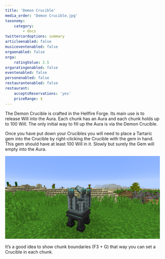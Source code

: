 ```yaml
---
title: 'Demon Crucible'
media_order: 'Demon Crucible.jpg'
taxonomy:
    category:
        - docs
twittercardoptions: summary
articleenabled: false
musiceventenabled: false
orgaenabled: false
orga:
    ratingValue: 2.5
orgaratingenabled: false
eventenabled: false
personenabled: false
restaurantenabled: false
restaurant:
    acceptsReservations: 'yes'
    priceRange: $
---
```


The Demon Crucible is crafted in the Hellfire Forge. Its main use is to release Will into the Aura. Each chunk has an Aura and each chunk holds up to 100 Will. The only initial way to fill up the Aura is via the Demon Crucible.

Once you have put down your Crucibles you will need to place a Tartaric gem into the Crucible by right-clicking the Crucible with the gem in hand. This gem should have at least 100 Will in it. Slowly but surely the Gem will empty into the Aura.

![](Demon%20Crucible.jpg)

It’s a good idea to show chunk boundaries (F3 + G) that way you can set a Crucible in each chunk. 